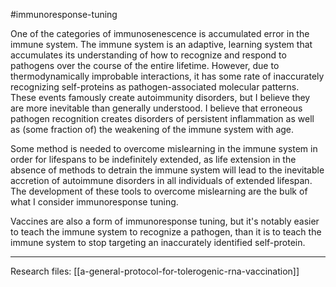 #immunoresponse-tuning

One of the categories of immunosenescence is accumulated error in the immune system.  The immune system is an adaptive, learning system that accumulates its understanding of how to recognize and respond to pathogens over the course of the entire lifetime.  However, due to thermodynamically improbable interactions, it has some rate of inaccurately recognizing self-proteins as pathogen-associated molecular patterns.  These events famously create autoimmunity disorders, but I believe they are more inevitable than generally understood.  I believe that erroneous pathogen recognition creates disorders of persistent inflammation as well as (some fraction of) the weakening of the immune system with age.

Some method is needed to overcome mislearning in the immune system in order for lifespans to be indefinitely extended, as life extension in the absence of methods to detrain the immune system will lead to the inevitable accretion of autoimmune disorders in all individuals of extended lifespan.  The development of these tools to overcome mislearning are the bulk of what I consider immunoresponse tuning.

Vaccines are also a form of immunoresponse tuning, but it's notably easier to teach the immune system to recognize a pathogen, than it is to teach the immune system to stop targeting an inaccurately identified self-protein.

---
Research files:  [[a-general-protocol-for-tolerogenic-rna-vaccination]]